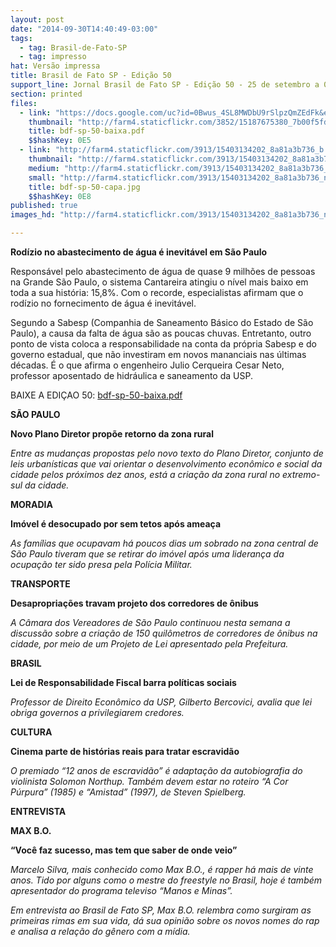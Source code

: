 ```yaml
---
layout: post
date: "2014-09-30T14:40:49-03:00"
tags:
  - tag: Brasil-de-Fato-SP
  - tag: impresso
hat: Versão impressa
title: Brasil de Fato SP - Edição 50
support_line: Jornal Brasil de Fato SP - Edição 50 - 25 de setembro a 02 de outubro de 2014
section: printed
files:
  - link: "https://docs.google.com/uc?id=0Bwus_4SL8MWDbU9rSlpzQmZEdFk&export=download"
    thumbnail: "http://farm4.staticflickr.com/3852/15187675380_7b00f5fdff_b.jpg"
    title: bdf-sp-50-baixa.pdf
    $$hashKey: 0E5
  - link: "http://farm4.staticflickr.com/3913/15403134202_8a81a3b736_b.jpg"
    thumbnail: "http://farm4.staticflickr.com/3913/15403134202_8a81a3b736_t.jpg"
    medium: "http://farm4.staticflickr.com/3913/15403134202_8a81a3b736_z.jpg"
    small: "http://farm4.staticflickr.com/3913/15403134202_8a81a3b736_n.jpg"
    title: bdf-sp-50-capa.jpg
    $$hashKey: 0E8
published: true
images_hd: "http://farm4.staticflickr.com/3913/15403134202_8a81a3b736_n.jpg"

---
```

<p><strong>Rod&iacute;zio no abastecimento de &aacute;gua &eacute; inevit&aacute;vel em S&atilde;o Paulo</strong></p>

<p>Respons&aacute;vel pelo abastecimento de &aacute;gua de quase 9 milh&otilde;es de pessoas na Grande S&atilde;o Paulo, o sistema Cantareira atingiu o n&iacute;vel mais baixo em toda a sua hist&oacute;ria: 15,8%. Com o recorde, especialistas afirmam que o rod&iacute;zio no fornecimento de &aacute;gua &eacute; inevit&aacute;vel.</p>

<p>Segundo a Sabesp (Companhia de Saneamento B&aacute;sico do Estado de S&atilde;o Paulo), a causa da falta de &aacute;gua s&atilde;o as poucas chuvas. Entretanto, outro ponto de vista coloca a responsabilidade na conta da pr&oacute;pria Sabesp e do governo estadual, que n&atilde;o investiram em novos mananciais nas &uacute;ltimas d&eacute;cadas. &Eacute; o que afirma o engenheiro Julio Cerqueira Cesar Neto, professor aposentado de hidr&aacute;ulica e saneamento da USP.</p>

<p>BAIXE A EDI&Ccedil;AO 50: <a href="https://docs.google.com/uc?id=0Bwus_4SL8MWDbU9rSlpzQmZEdFk&amp;export=download">bdf-sp-50-baixa.pdf</a></p>

<p><strong>S&Atilde;O PAULO</strong></p>

<p><strong>Novo Plano Diretor prop&otilde;e retorno da zona rural</strong></p>

<p><em>Entre as mudan&ccedil;as propostas pelo novo texto do Plano Diretor, conjunto de leis urban&iacute;sticas que vai orientar o desenvolvimento econ&ocirc;mico e social da cidade pelos pr&oacute;ximos dez anos, est&aacute; a cria&ccedil;&atilde;o da zona rural no extremo-sul da cidade.</em></p>

<p><strong>MORADIA</strong></p>

<p><strong>Im&oacute;vel &eacute; desocupado por sem tetos ap&oacute;s amea&ccedil;a</strong></p>

<p><em>As fam&iacute;lias que ocupavam h&aacute; poucos dias um sobrado na zona central de S&atilde;o Paulo tiveram que se retirar do im&oacute;vel ap&oacute;s uma lideran&ccedil;a da ocupa&ccedil;&atilde;o ter sido presa pela Pol&iacute;cia Militar. </em></p>

<p><strong>TRANSPORTE</strong></p>

<p><strong>Desapropria&ccedil;&otilde;es travam projeto dos corredores de &ocirc;nibus</strong></p>

<p><em>A C&acirc;mara dos Vereadores de S&atilde;o Paulo continuou nesta semana a discuss&atilde;o sobre a cria&ccedil;&atilde;o de 150 quil&ocirc;metros de corredores de &ocirc;nibus na cidade, por meio de um Projeto de Lei apresentado pela Prefeitura.</em><strong> </strong></p>

<p><strong>BRASIL</strong></p>

<p><strong>Lei de Responsabilidade Fiscal barra pol&iacute;ticas sociais</strong></p>

<p><em>Professor de Direito Econ&ocirc;mico da USP, Gilberto Bercovici, avalia que lei obriga governos a privilegiarem credores.</em><strong> </strong></p>

<p><strong>CULTURA</strong></p>

<p><strong>Cinema parte de hist&oacute;rias reais para tratar escravid&atilde;o</strong></p>

<p><em>O premiado &ldquo;12 anos de escravid&atilde;o&rdquo; &eacute; adapta&ccedil;&atilde;o da autobiografia do violinista Solomon Northup. Tamb&eacute;m devem estar no roteiro &ldquo;A Cor P&uacute;rpura&rdquo; (1985) </em><em>e</em><em> &ldquo;Amistad&rdquo; (1997), de Steven Spielberg.</em></p>

<p><strong>ENTREVISTA</strong></p>

<p><strong>MAX B.O.</strong></p>

<p><strong>&ldquo;Voc&ecirc; faz sucesso, mas tem que saber de onde veio&rdquo;</strong></p>

<p><em>Marcelo Silva, mais conhecido como Max B.O., &eacute; rapper h&aacute; mais de vinte anos. Tido por alguns como o mestre do freestyle no Brasil, hoje &eacute; tamb&eacute;m apresentador do programa televiso &ldquo;Manos e Minas&rdquo;.</em></p>

<p><em>Em entrevista ao Brasil de Fato SP, Max B.O. relembra como surgiram as primeiras rimas em sua vida, d&aacute; sua opini&atilde;o sobre os novos nomes do rap e analisa a rela&ccedil;&atilde;o do g&ecirc;nero com a m&iacute;dia.</em></p>
